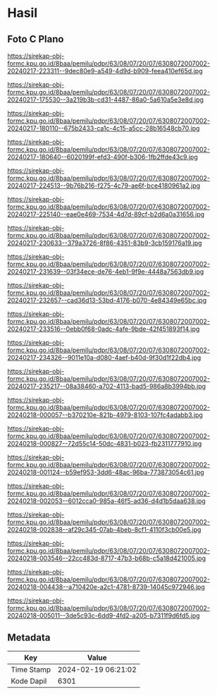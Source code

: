 # Hasil

## Foto C Plano

https://sirekap-obj-formc.kpu.go.id/8baa/pemilu/pdpr/63/08/07/20/07/6308072007002-20240217-223311--9dec80e9-a549-4d9d-b909-feea410ef65d.jpg

https://sirekap-obj-formc.kpu.go.id/8baa/pemilu/pdpr/63/08/07/20/07/6308072007002-20240217-175530--3a219b3b-cd31-4487-86a0-5a610a5e3e8d.jpg

https://sirekap-obj-formc.kpu.go.id/8baa/pemilu/pdpr/63/08/07/20/07/6308072007002-20240217-180110--675b2433-ca1c-4c15-a5cc-28b16548cb70.jpg

https://sirekap-obj-formc.kpu.go.id/8baa/pemilu/pdpr/63/08/07/20/07/6308072007002-20240217-180640--6020199f-efd3-490f-b306-1fb2ffde43c9.jpg

https://sirekap-obj-formc.kpu.go.id/8baa/pemilu/pdpr/63/08/07/20/07/6308072007002-20240217-224513--9b76b216-f275-4c79-ae6f-bce4180961a2.jpg

https://sirekap-obj-formc.kpu.go.id/8baa/pemilu/pdpr/63/08/07/20/07/6308072007002-20240217-225140--eae0e469-7534-4d7d-89cf-b2d6a0a31656.jpg

https://sirekap-obj-formc.kpu.go.id/8baa/pemilu/pdpr/63/08/07/20/07/6308072007002-20240217-230633--379a3726-8f86-4351-83b9-3cb159176a19.jpg

https://sirekap-obj-formc.kpu.go.id/8baa/pemilu/pdpr/63/08/07/20/07/6308072007002-20240217-231639--03f34ece-de76-4eb1-9f9e-4448a7563db9.jpg

https://sirekap-obj-formc.kpu.go.id/8baa/pemilu/pdpr/63/08/07/20/07/6308072007002-20240217-232657--cad36d13-53bd-4176-b070-4e84349e65bc.jpg

https://sirekap-obj-formc.kpu.go.id/8baa/pemilu/pdpr/63/08/07/20/07/6308072007002-20240217-233516--0ebb0f68-0adc-4afe-9bde-42f451893f14.jpg

https://sirekap-obj-formc.kpu.go.id/8baa/pemilu/pdpr/63/08/07/20/07/6308072007002-20240217-234326--9011e10a-d080-4aef-b40d-9f30d1f22db4.jpg

https://sirekap-obj-formc.kpu.go.id/8baa/pemilu/pdpr/63/08/07/20/07/6308072007002-20240217-235217--08a38460-a702-4113-bad5-986a8b3994bb.jpg

https://sirekap-obj-formc.kpu.go.id/8baa/pemilu/pdpr/63/08/07/20/07/6308072007002-20240218-000057--b370210e-821b-4979-8103-107fc4adabb3.jpg

https://sirekap-obj-formc.kpu.go.id/8baa/pemilu/pdpr/63/08/07/20/07/6308072007002-20240218-000827--72d55c14-50dc-4831-b023-fb2311777910.jpg

https://sirekap-obj-formc.kpu.go.id/8baa/pemilu/pdpr/63/08/07/20/07/6308072007002-20240218-001124--b59ef953-3dd6-48ac-96ba-773873054c61.jpg

https://sirekap-obj-formc.kpu.go.id/8baa/pemilu/pdpr/63/08/07/20/07/6308072007002-20240218-002053--6012cca0-985a-46f5-ad36-d4d1b5daa638.jpg

https://sirekap-obj-formc.kpu.go.id/8baa/pemilu/pdpr/63/08/07/20/07/6308072007002-20240218-002838--af29c345-07ab-4beb-8cf1-4110f3cb00e5.jpg

https://sirekap-obj-formc.kpu.go.id/8baa/pemilu/pdpr/63/08/07/20/07/6308072007002-20240218-003546--22cc483d-8717-47b3-b68b-c5a18d421005.jpg

https://sirekap-obj-formc.kpu.go.id/8baa/pemilu/pdpr/63/08/07/20/07/6308072007002-20240218-004438--a710420e-a2c1-4781-8739-14045c972946.jpg

https://sirekap-obj-formc.kpu.go.id/8baa/pemilu/pdpr/63/08/07/20/07/6308072007002-20240218-005011--3de5c93c-6dd9-4fd2-a205-b7311f9d6fd5.jpg


## Metadata

| Key        | Value               |
| ---------- | ------------------- |
| Time Stamp | 2024-02-19 06:21:02 |
| Kode Dapil | 6301                |



